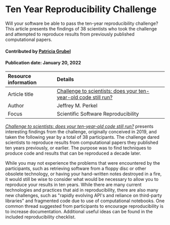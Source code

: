 # Ten Year Reproducibility Challenge 
<!-- deck text start -->
Will your software be able to pass the ten-year reproducibility challenge? This article presents the findings of 38 scientists who took the challenge and attempted to reproduce results from previously published computational papers. 

<!-- deck text end --> 

#### Contributed by [Patricia Grubel](https://github.com/pagrubel "Patricia Grubel")
#### Publication date: January 20, 2022

Resource information | Details 
:--- | :--- 
Article title  | [Challenge to scientists: does your ten-year-old code still run?](https://doi.org/10.1038/d41586-020-02462-7)
Author | Jeffrey M. Perkel 
Focus | Scientific Software Reproducibility 

*[Challenge to scientists: does your ten-year-old code still
run?](https://doi.org/10.1038/d41586-020-02462-7)* presents interesting
findings from the challenge, originally conceived in 2019, and taken the following year
by a total of 38 participants.
The challenge dared scientists to reproduce results from computational
papers they published ten years previously, or earlier. The purpose was to find
techniques to produce code and results that can be reproduced a decade later.

While you may not experience the problems that were encountered by the participants,
such as retrieving software from a floppy disc or other obsolete technology, or
having your hand-written notes destroyed in a fire, it would still be wise to
consider what would be necessary to allow you to reproduce your results in ten years.
While there are many current technologies and practices that aid in reproducibility,
there are also many new challenges, such as "rapidly evolving API's and reliance
on third-party libraries" and fragmented code due to use of computational
notebooks.  One common thread suggested from participants to encourage
reproducibility is to increase documentation. Additional useful ideas can be
found in the included reproducibility checklist.


<!---
Publish: yes
Pinned: no
Topics: Reproducibility, Software Engineering, Revision Control, Documentation
RSS update: 2022-01-20
--->

